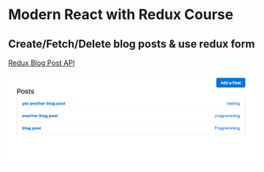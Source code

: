 # Modern React with Redux Course

## Create/Fetch/Delete blog posts & use redux form

[Redux Blog Post API](http://reduxblog.herokuapp.com/)

![Alt text](/redux-blog.png "Redux Blog App")
